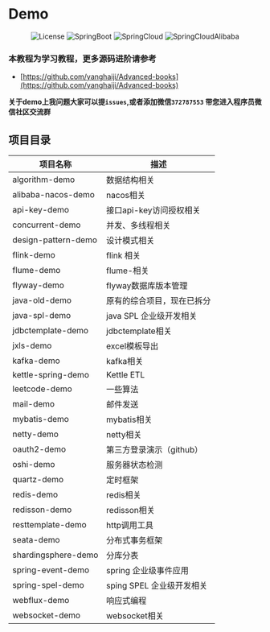 # Demo

<p align="center">
  <img src='https://img.shields.io/badge/license-Apache%202-borightgreen' alt='License'/>
  <img src="https://img.shields.io/badge/Spring%20Boot-2.3.1.RELEASE-borightgreen" alt="SpringBoot"/>
  <img src="https://img.shields.io/badge/Spring%20Cloud-Hoxton.SR8-borightgreen" alt="SpringCloud"/>
  <img src="https://img.shields.io/badge/Spring%20Cloud%20Alibaba-2.2.5.RELEASE-borightgreen" alt="SpringCloudAlibaba"/>
</p>

### 本教程为学习教程，更多源码进阶请参考 

- [https://github.com/yanghaiji/Advanced-books](https://github.com/yanghaiji/Advanced-books)

**关于demo上我问题大家可以提`issues`,或者添加微信`372787553` 带您进入程序员微信社区交流群**

## **项目目录**

| 项目名称            | 描述                       |
| ------------------- | -------------------------- |
| algorithm-demo      | 数据结构相关               |
| alibaba-nacos-demo  | nacos相关                  |
| api-key-demo        | 接口api-key访问授权相关    |
| concurrent-demo     | 并发、多线程相关           |
| design-pattern-demo | 设计模式相关               |
| flink-demo          | flink 相关                 |
| flume-demo          | flume-相关                 |
| flyway-demo         | flyway数据库版本管理       |
| java-old-demo       | 原有的综合项目，现在已拆分 |
| java-spl-demo       | java SPL 企业级开发相关    |
| jdbctemplate-demo   | jdbctemplate相关           |
| jxls-demo           | excel模板导出              |
| kafka-demo          | kafka相关                  |
| kettle-spring-demo  | Kettle ETL                 |
| leetcode-demo       | 一些算法                   |
| mail-demo           | 邮件发送                   |
| mybatis-demo        | mybatis相关                |
| netty-demo          | netty相关                  |
| oauth2-demo         | 第三方登录演示（github）   |
| oshi-demo           | 服务器状态检测             |
| quartz-demo         | 定时框架                   |
| redis-demo          | redis相关                  |
| redisson-demo       | redisson相关               |
| resttemplate-demo   | http调用工具               |
| seata-demo          | 分布式事务框架             |
| shardingsphere-demo | 分库分表                   |
| spring-event-demo   | spring 企业级事件应用      |
| spring-spel-demo    | sping SPEL 企业级开发相关  |
| webflux-demo        | 响应式编程                 |
| websocket-demo      | websocket相关              |
